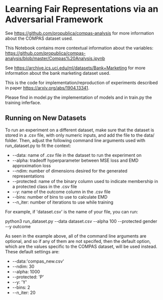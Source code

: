 # Learning Fair Representations via an Adversarial Framework

See https://github.com/propublica/compas-analysis for more information about the COMPAS dataset used.

This Notebook contains more contextual information about the variables: https://github.com/propublica/compas-analysis/blob/master/Compas%20Analysis.ipynb

See https://archive.ics.uci.edu/ml/datasets/Bank+Marketing for more information about the bank marketing dataset used.


This is the code for implementation/reproduction of experiments described in paper https://arxiv.org/abs/1904.13341. 

Please find in model.py the implementation of models and in train.py the training inferface. 

## Running on New Datasets

To run an experiment on a different dataset, make sure that the dataset is stored in a .csv file, with only numeric inputs, and add the file to the data/ folder. Then, adjust the following command line arguments used with run_dataset.py to fit the context:
* --data: name of .csv file in the dataset to run the experiment on
* --alpha: tradeoff hyperparameter between MSE loss and EMD approximation loss
* --ndim: number of dimensions desired for the generated representations
* --protected: name of the binary column used to indicate membership in a protected class in the .csv file
* --y: name of the outcome column in the .csv file
* --bins: number of bins to use to calculate EMD
* --n_iter: number of iterations to use while training

For example, if 'dataset.csv' is the name of your file, you can run:

python3 run_dataset.py --data dataset.csv --alpha 100 --protected gender --y outcome

As seen in the example above, all of the command line arguments are optional, and so if any of them are not specifed, then the default option, which are the values specific to the COMPAS dataset, will be used instead. These default settings are:
* --data:'compas_new.csv'
* --ndim: 30
* --alpha: 1000
* --protected: 'P'
* --y: 'Y'
* --bins: 2
* --n_iter: 20

